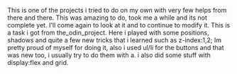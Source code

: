 This is one of the projects i tried to do on my own with very few helps from there and there. This was amazing to do, took me a while and its not complete yet.
I'll come again to look at it and to continue to modify it.
This is a task i got from the_odin_project.
Here i played with some positions, shadows and quite a few new tricks that i learned such as z-index:1,2;
Im pretty proud of myself for doing it, also i used ul/li for the buttons and that was new too, i usually try to do them with a.
i also did some stuff with display:flex and grid.
